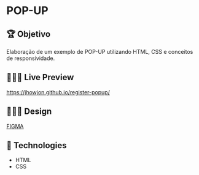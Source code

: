 # POP-UP

## 🏆 Objetivo

<p>Elaboração de um exemplo de POP-UP utilizando HTML, CSS e conceitos de responsividade.</p>

## 🧑🏻‍💻 Live Preview

https://jhowjon.github.io/register-popup/

## 👨🏻‍🎨 Design

[FIGMA](https://www.figma.com/file/8JwgN6Ggh1NI7F3ZkwzJZH/Mentoria-Frontend?node-id=978%3A38&mode=dev)

## 👾 Technologies

- HTML
- CSS
